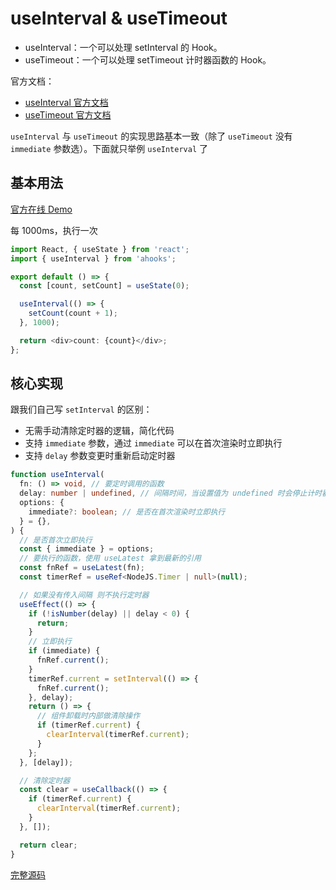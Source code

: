 # useInterval & useTimeout

- useInterval：一个可以处理 setInterval 的 Hook。
- useTimeout：一个可以处理 setTimeout 计时器函数的 Hook。

官方文档：

- [useInterval 官方文档](https://ahooks.js.org/zh-CN/hooks/use-interval)
- [useTimeout 官方文档](https://ahooks.js.org/zh-CN/hooks/use-interval)

`useInterval` 与 `useTimeout` 的实现思路基本一致（除了 `useTimeout` 没有 `immediate` 参数选）。下面就只举例 `useInterval` 了

## 基本用法

[官方在线 Demo](https://ahooks.js.org/~demos/usedeepcompareeffect-demo1/)

每 1000ms，执行一次

```ts
import React, { useState } from 'react';
import { useInterval } from 'ahooks';

export default () => {
  const [count, setCount] = useState(0);

  useInterval(() => {
    setCount(count + 1);
  }, 1000);

  return <div>count: {count}</div>;
};
```

## 核心实现

跟我们自己写 `setInterval` 的区别：

- 无需手动清除定时器的逻辑，简化代码
- 支持 `immediate` 参数，通过 `immediate` 可以在首次渲染时立即执行
- 支持 `delay` 参数变更时重新启动定时器

```ts
function useInterval(
  fn: () => void, // 要定时调用的函数
  delay: number | undefined, // 间隔时间，当设置值为 undefined 时会停止计时器
  options: {
    immediate?: boolean; // 是否在首次渲染时立即执行
  } = {},
) {
  // 是否首次立即执行
  const { immediate } = options;
  // 要执行的函数，使用 useLatest 拿到最新的引用
  const fnRef = useLatest(fn);
  const timerRef = useRef<NodeJS.Timer | null>(null);

  // 如果没有传入间隔 则不执行定时器
  useEffect(() => {
    if (!isNumber(delay) || delay < 0) {
      return;
    }
    // 立即执行
    if (immediate) {
      fnRef.current();
    }
    timerRef.current = setInterval(() => {
      fnRef.current();
    }, delay);
    return () => {
      // 组件卸载时内部做清除操作
      if (timerRef.current) {
        clearInterval(timerRef.current);
      }
    };
  }, [delay]);

  // 清除定时器
  const clear = useCallback(() => {
    if (timerRef.current) {
      clearInterval(timerRef.current);
    }
  }, []);

  return clear;
}
```

[完整源码](https://github.com/alibaba/hooks/blob/v3.7.4/packages/hooks/src/useInterval/index.ts)
